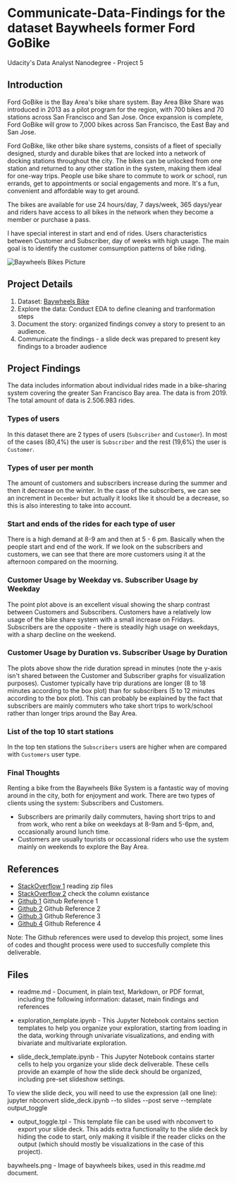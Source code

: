 # Communicate-Data-Findings for the dataset Baywheels former Ford GoBike
Udacity's Data Analyst Nanodegree - Project 5

## Introduction
Ford GoBike is the Bay Area's bike share system. Bay Area Bike Share was introduced in 2013 as a pilot program for the region, with 700 bikes and 70 stations across San Francisco and San Jose. Once expansion is complete, Ford GoBike will grow to 7,000 bikes across San Francisco, the East Bay and San Jose.

Ford GoBike, like other bike share systems, consists of a fleet of specially designed, sturdy and durable bikes that are locked into a network of docking stations throughout the city. The bikes can be unlocked from one station and returned to any other station in the system, making them ideal for one-way trips. People use bike share to commute to work or school, run errands, get to appointments or social engagements and more. It's a fun, convenient and affordable way to get around.

The bikes are available for use 24 hours/day, 7 days/week, 365 days/year and riders have access to all bikes in the network when they become a member or purchase a pass.

I have special interest in start and end of rides. Users characteristics between Customer and Subscriber, day of weeks with high usage. The main goal is to identify the customer comsumption patterns of bike riding.

![Baywheels Bikes Picture](/baywheels.png)

## Project Details

1. Dataset: [Baywheels Bike](https://s3.amazonaws.com/baywheels-data/index.html)
2. Explore the data: Conduct EDA to define cleaning and tranformation steps 
3. Document the story: organized findings convey a story to present to an audience.
4. Communicate the findings - a slide deck was prepared to present key findings to a broader audience

## Project Findings

The data includes information about individual rides made in a bike-sharing system covering the greater San Francisco Bay area. The data is from 2019. The total amount of data is 2.506.983 rides.

### Types of users

In this dataset there are 2 types of users (`Subscriber` and `Customer`). In most of the cases (80,4%) the user is `Subscriber` and the rest (19,6%) the user is `Customer`.

### Types of user per month

The amount of customers and subscribers increase during the summer and then it decrease on the winter. In the case of the subscribers, we can see an increment in `December` but actually it looks like it should be a decrease, so this is also interesting to take into account.

### Start and ends of the rides for each type of user

There is a high demand at 8-9 am and then at 5 - 6 pm. Basically when the people start and end of the work. If we look on the subscribers and customers, we can see that there are more customers using it at the afternoon compared on the moorning.

### Customer Usage by Weekday vs. Subscriber Usage by Weekday

The point plot above is an excellent visual showing the sharp contrast between Customers and Subscribers. Customers have a relatively low usage of the bike share system with a small increase on Fridays. Subscribers are the opposite - there is steadily high usage on weekdays, with a sharp decline on the weekend.

### Customer Usage by Duration vs. Subscriber Usage by Duration
The plots above show the ride duration spread in minutes (note the y-axis isn't shared between the Customer and Subscriber graphs for visualization purposes). Customer typically have trip durations are longer (8 to 18 minutes according to the box plot) than for subscribers (5 to 12 minutes according to the box plot). This can probably be explained by the fact that subscribers are mainly commuters who take short trips to work/school rather than longer trips around the Bay Area.

### List of the top 10 start stations
In the top ten stations the `Subscribers` users are higher when are compared with `Customers` user type.

### Final Thoughts
Renting a bike from the Baywheels Bike System is a fantastic way of moving around in the city, both for enjoyment and work. There are two types of clients using the system: Subscribers and Customers. 

- Subscribers are primarily daily commuters, having short trips to and from work, who rent a bike on weekdays at 8-9am and 5-6pm, and, occasionally around lunch time. 
- Customers are usually tourists or occassional riders who use the system mainly on weekends to explore the Bay Area.

## References

* [StackOverflow 1](https://stackoverflow.com/questions/26942476/reading-csv-zipped-files-in-python) reading zip files
* [StackOverflow 2](https://stackoverflow.com/questions/24870306/how-to-check-if-a-column-exists-in-pandas) check the column existance
* [Github 1](https://github.com/shravankoninti/Udacity_DataAnalyst/blob/master/Project_5_Visualization/Exploratory_visualization.ipynb)  Github Reference 1
* [Github 2](https://github.com/chelseymarie6/Communicate-Data-Findings/blob/master/CommunicateData.ipynb) Github Reference 2
* [Github 3](https://github.com/kzhang789/Communicate-data-findings/blob/master/fordgobike_exploration.ipynb) Github Reference 3
* [Github 4](https://github.com/somya1212/Communicate-Ford-Bike-Data-Findings/blob/master/exploration_template_notebook.ipynb) Github Reference 4

Note: The Github references were used to develop this project, some lines of codes and thought process were used to succesfully complete this deliverable.


## Files
- readme.md - Document, in plain text, Markdown, or PDF format, including the following information: dataset, main findings and references

- exploration_template.ipynb - This Jupyter Notebook contains section templates to help you organize your exploration, starting from loading in the data, working through univariate visualizations, and ending with bivariate and multivariate exploration. 

- slide_deck_template.ipynb - This Jupyter Notebook contains starter cells to help you organize your slide deck deliverable. These cells provide an example of how the slide deck should be organized, including pre-set slideshow settings.

To view the slide deck, you will need to use the expression (all one line):
jupyter nbconvert slide_deck.ipynb --to slides --post serve --template output_toggle

- output_toggle.tpl - This template file can be used with nbconvert to export your slide deck. This adds extra functionality to the slide deck by hiding the code to start, only making it visible if the reader clicks on the output (which should mostly be visualizations in the case of this project). 

baywheels.png - Image of baywheels bikes, used in this readme.md document.
